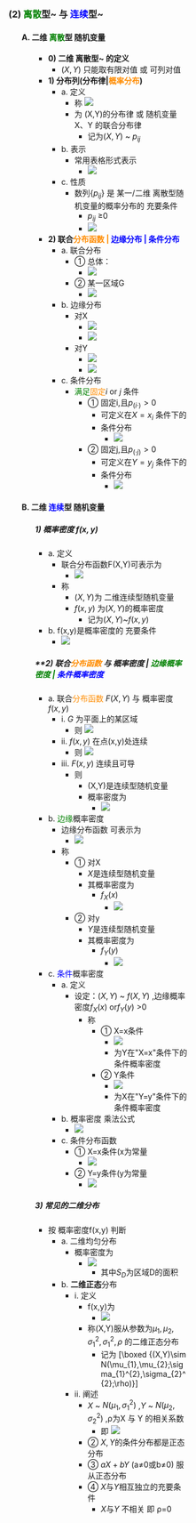 <div style="float: left; width: 64%; padding: 1%;">

### (2) <span style="color:green;">离散</span>型~ 与 <span style="color:blue;">连续</span>型~

<ul>

#### A. 二维 <span style="color:green;">离散</span>型 随机变量

<ul>

*   **0) 二维 离散型~ 的定义**
    *   $(X,Y)$ 只能取有限对值 或 可列对值
*   **1) 分布列(分布律|<span style="color:darkorange;">概率分布</span>)**
    *   a. 定义
        *   称 ![](https://api2.mubu.com/v3/document_image/743a030b-d2e1-45bc-b57d-3beb17ee379c-15201174.jpg)
        *   为 (X,Y)的分布律 或 随机变量X、Y 的联合分布律
            *   记为$(X,Y)$ ~ $p_{ij}$
    *   b. 表示
        *   常用表格形式表示
            *   ![](https://api2.mubu.com/v3/document_image/f1c4f343-ef30-4118-8db4-9937208da614-15201174.jpg)
    *   c. 性质
        *   数列{$p_{ij}$} 是 某一/二维 离散型随机变量的概率分布的 充要条件
            *   $p_{ij}$ ≥0
            *   ![](https://api2.mubu.com/v3/document_image/f137f58b-ae1b-42dc-b243-e41ecf95e35f-15201174.jpg)
*   **2) 联合<span style="color:darkorange;">分布函数 |</span> <span style="color:blue;">边缘分布 | 条件分布</span>**
    *   a. 联合分布
        *   ① 总体：
            *   ![](https://api2.mubu.com/v3/document_image/e11cc46f-f964-4e54-8120-144dba6d8e2d-15201174.jpg)
        *   ② 某一区域G
            *   ![](https://api2.mubu.com/v3/document_image/c3e42504-dd20-40b7-9383-822a7dcdd6ea-15201174.jpg)
    *   b. 边缘分布
        *   对X
            *   ![](https://api2.mubu.com/v3/document_image/abf29994-553d-473f-ae23-a7294cf54b2c-15201174.jpg)
            *   ![](https://api2.mubu.com/v3/document_image/73a1cd4a-1c74-4ba7-80e8-f08bdda8de66-15201174.jpg)
        *   对Y
            *   ![](https://api2.mubu.com/v3/document_image/32e78c84-7dc0-477f-82a1-816cbc130538-15201174.jpg)
            *   ![](https://api2.mubu.com/v3/document_image/ce603a6c-952c-44aa-859f-5d0cdc839326-15201174.jpg)
    *   c. 条件分布
        *   <span style="color:green;">满足</span><span style="color:darkorange;">固定</span>$i$ or $j$ 条件
            *   ① 固定i,且$p_{(i·)}>0$
                *   可定义在$X=x_i$ 条件下的
                *   条件分布
                    *   ![](https://api2.mubu.com/v3/document_image/9cb2469c-c903-40d1-bdab-26e9834ead4c-15201174.jpg)
            *   ② 固定j,且$p_{(·j)}>0$
                *   可定义在$Y=y_j$ 条件下的
                *   条件分布
                    *   ![](https://api2.mubu.com/v3/document_image/6f161c0f-3319-4b79-8486-c55df1b6988a-15201174.jpg)

</ul>

#### B. 二维 <span style="color:blue;">连续</span>型 随机变量

<ul>

##### **1) 概率密度** **$f(x,y)$**
*   a. 定义
    *   联合分布函数F(X,Y)可表示为
        *   ![](https://api2.mubu.com/v3/document_image/e87cc0ec-968f-4e93-9654-9b2f3eb41436-15201174.jpg)
    *   称
        *   $(X,Y)$为 二维连续型随机变量
        *   $f(x,y)$ 为$(X,Y)$的概率密度
            *   记为$(X,Y)$~$f(x,y)$
*   b. f(x,y)是概率密度的 充要条件
    *   ![](https://api2.mubu.com/v3/document_image/b74af039-db8f-47e9-bd19-31259e3e0517-15201174.jpg)
#####  **2) 联合<span style="color:darkorange;">分布函数</span> **与 概率密度 | <span style="color:green;">边缘概率密度 | <span style="color:blue;">条件概率密度</span></span>**
*   a. 联合<span style="color:darkorange;">分布函数 </span>$F(X,Y)$<span style="color:darkorange;"> </span>与 概率密度 $f(x,y)$
    *   i. $G$ 为平面上的某区域
        *   则 ![](https://api2.mubu.com/v3/document_image/ae4e9e4c-c892-4f91-a46b-0de809a9c8a7-15201174.jpg)
    *   ii. $f(x,y)$ 在点(x,y)处连续
        *   则 ![](https://api2.mubu.com/v3/document_image/63a5adb8-e4b4-4d23-bf6a-3c898c583b0a-15201174.jpg)
    *   iii. $F(x,y)$ 连续且可导
        *   则
            *   (X,Y)是连续型随机变量
            *   概率密度为
                *   ![](https://api2.mubu.com/v3/document_image/afaffc1a-a76c-4984-b335-00a6c2d5e3bc-15201174.jpg)
*   b. <span style="color:green;">边缘</span>概率密度
    *   边缘分布函数 可表示为
        *   ![](https://api2.mubu.com/v3/document_image/0c42bee8-c4f7-453d-832b-565235d8ffcb-15201174.jpg)
    *   称
        *   ① 对X
            *   $X$是连续型随机变量
            *   其概率密度为
                *   $f_X(x)$
                    *   ![](https://api2.mubu.com/v3/document_image/df974527-d985-49d0-8fcb-3639b5da7b85-15201174.jpg)
        *   ② 对y
            *   $Y$是连续型随机变量
            *   其概率密度为
                *   $f_Y(y)$
                    *   ![](https://api2.mubu.com/v3/document_image/a919d367-310d-4dd9-9e2b-93161246ba1c-15201174.jpg)
*   c. <span style="color:blue;">条件</span>概率密度
    *   a. 定义
        *   设定：$(X,Y)$ ~ $f(X,Y)$ ,边缘概率密度$f_X(x)$ or$f_Y(y)$ >0
            *   称
                *   ① X=x条件
                    *   ![](https://api2.mubu.com/v3/document_image/234fb472-e52d-479b-8080-8c22c67ee4ad-15201174.jpg)
                    *   为Y在"X=x"条件下的 条件概率密度
                *   ② Y条件
                    *   ![](https://api2.mubu.com/v3/document_image/363cad14-63b4-4953-878e-bc30ebd040a3-15201174.jpg)
                    *   为X在"Y=y"条件下的 条件概率密度
    *   b. 概率密度 乘法公式
        *   ![](https://api2.mubu.com/v3/document_image/1a2a6f37-c70e-48fa-940f-4c281a806b91-15201174.jpg)
    *   c. 条件分布函数
        *   ① X=x条件(x为常量
            *   ![](https://api2.mubu.com/v3/document_image/1352b8af-746b-469b-8d4e-b73053ff30ba-15201174.jpg)
        *   ② Y=y条件(y为常量
            *   ![](https://api2.mubu.com/v3/document_image/cab164bd-c364-4236-8f92-c0e3a3fcc5ce-15201174.jpg)
#####  **3) 常见的二维分布**
*   按 概率密度f(x,y) 判断
    *   a. 二维均匀分布
        *   概率密度为
            *   ![](https://api2.mubu.com/v3/document_image/a25732b4-e743-420d-a18b-77080fc213fe-15201174.jpg)
                *   其中$S_D$为区域D的面积
    *   b. **二维正态**分布
        *   i. 定义
            *   f(x,y)为
                *   ![](https://api2.mubu.com/v3/document_image/980962a7-c665-4a89-bc27-c48a71e1f98d-15201174.jpg)
            *   称(X,Y)服从参数为$\mu_1,\mu_2,\sigma_1^2,\sigma_1^2,\rho$ 的二维正态分布
                *   记为 \[\boxed {(X,Y)\sim N(\mu_{1},\mu_{2};\sigma_{1}^{2},\sigma_{2}^{2};\rho)}\]
        *   ii. 阐述
            *   $X$ ~ $N(\mu_1,\sigma_1^2)$ ,$Y$ ~ $N(\mu_2,\sigma_2^2)$ ,ρ为X 与 Y 的相关系数
                *   即 ![](https://api2.mubu.com/v3/document_image/6c2424a4-c889-43e4-b520-15e4d7922f46-15201174.jpg)
            *   ② $X,Y$的条件分布都是正态分布
            *   ③ $aX+bY$ (a≠0或b≠0) 服从正态分布
            *   ④ $X$与$Y$相互独立的充要条件
                *   $X$与$Y$ 不相关 即 ρ=0

</ul>

</ul>

</ul>
</div>
<div style="float: right; width: 26%; padding: 1%;">

</div>
<div style="clear: both;"></div>
